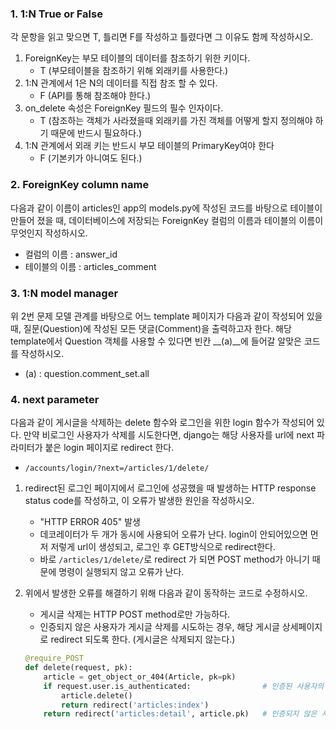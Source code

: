 ### 1. 1:N True or False 

각 문항을 읽고 맞으면 T, 틀리면 F를 작성하고 틀렸다면 그 이유도 함께 작성하시오.

1) ForeignKey는 부모 테이블의 데이터를 참조하기 위한 키이다. 
   - T (부모테이블을 참조하기 위해 외래키를 사용한다.)
2) 1:N 관계에서 1은 N의 데이터를 직접 참조 할 수 있다. 
   * F (API를 통해 참조해야 한다.)
3) on_delete 속성은 ForeignKey 필드의 필수 인자이다.
   * T (참조하는 객체가 사라졌을때 외래키를 가진 객체를 어떻게 할지 정의해야 하기 때문에 반드시 필요하다.)
4) 1:N 관계에서 외래 키는 반드시 부모 테이블의 PrimaryKey여야 한다
   * F (기본키가 아니여도 된다.)



### 2. ForeignKey column name 

다음과 같이 이름이 articles인 app의 models.py에 작성된 코드를 바탕으로 테이블이 만들어 졌을 때, 데이터베이스에 저장되는 ForeignKey 컬럼의 이름과 테이블의 이름이 무엇인지 작성하시오.

* 컬럼의 이름 : answer_id
* 테이블의 이름 : articles_comment



### 3. 1:N model manager

 위 2번 문제 모델 관계를 바탕으로 어느 template 페이지가 다음과 같이 작성되어 있을 때, 질문(Question)에 작성된 모든 댓글(Comment)을 출력하고자 한다. 해당 template에서 Question 객체를 사용할 수 있다면 빈칸 __(a)__에 들어갈 알맞은 코드를 작성하시오.

* (a) : question.comment_set.all

  

### 4. next parameter 

다음과 같이 게시글을 삭제하는 delete 함수와 로그인을 위한 login 함수가 작성되어 있다. 만약 비로그인 사용자가 삭제를 시도한다면, django는 해당 사용자를 url에 next 파라미터가 붙은 login 페이지로 redirect 한다.

* `/accounts/login/?next=/articles/1/delete/ `

1. redirect된 로그인 페이지에서 로그인에 성공했을 때 발생하는 HTTP response status code를 작성하고, 이 오류가 발생한 원인을 작성하시오.

   * "HTTP ERROR 405" 발생
   * 데코레이터가 두 개가 동시에 사용되어 오류가 난다. login이 안되어있으면 먼저 저렇게 url이 생성되고, 로그인 후 GET방식으로 redirect한다.
   * 바로 `/articles/1/delete/`로  redirect 가 되면 POST method가 아니기 때문에 명령이 실행되지 않고 오류가 난다.

2. 위에서 발생한 오류를 해결하기 위해 다음과 같이 동작하는 코드로 수정하시오. 

   * 게시글 삭제는 HTTP POST method로만 가능하다. 
   * 인증되지 않은 사용자가 게시글 삭제를 시도하는 경우, 해당 게시글 상세페이지로 redirect 되도록 한다. (게시글은 삭제되지 않는다.)

   ```python
   @require_POST
   def delete(request, pk):
       article = get_object_or_404(Article, pk=pk)
       if request.user.is_authenticated: 				# 인증된 사용자의 경우
           article.delete()
           return redirect('articles:index')
       return redirect('articles:detail', article.pk)	# 인증되지 않은 사용자
   ```

   